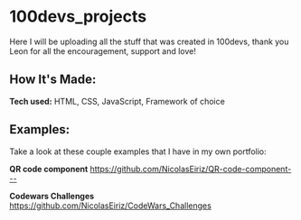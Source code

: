 # 100devs_projects

Here I will be uploading all the stuff that was created in 100devs, thank you Leon for all the encouragement, support and love!


## How It's Made:

**Tech used:** HTML, CSS, JavaScript, Framework of choice

## Examples:
Take a look at these couple examples that I have in my own portfolio:

**QR code component** https://github.com/NicolasEiriz/QR-code-component---

**Codewars Challenges** https://github.com/NicolasEiriz/CodeWars_Challenges
